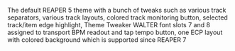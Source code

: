 The default REAPER 5 theme with a bunch of tweaks such as various track separators, various track layouts, colored track monitoring button, selected track/item edge highlight, Theme Tweaker WALTER font slots 7 and 8 assigned to transport BPM readout and tap tempo button, one ECP layout with colored background which is supported since REAPER 7
